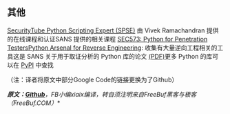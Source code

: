 ## ****其他****

[SecurityTube Python Scripting Expert (SPSE)](http://www.securitytube-training.com/online-courses/securitytube-python-scripting-expert/) 由 Vivek Ramachandran 提供的在线课程和认证SANS 提供的相关课程 [SEC573: Python for Penetration Testers](http://www.sans.org/course/python-for-pen-testers)[Python Arsenal for Reverse Engineering](http://pythonarsenal.erpscan.com/): 收集有大量逆向工程相关的工具这是 SANS 关于用于取证分析的 Python 库的论文 [(PDF)](http://www.sans.org/reading_room/whitepapers/incident/grow-forensic-tools-taxonomy-python-libraries-helpful-forensic-analysis_33453)更多 Python 的库可以在 [PyPI](http://pypi.python.org/pypi) 中查找

（注：译者将原文中部分Google Code的链接更换为了Github）

***原文：**[**Github**](https://github.com/dloss/python-pentest-tools)**，FB小编xiaix编译，转自须注明来自FreeBuf黑客与极客（FreeBuf.COM）**
